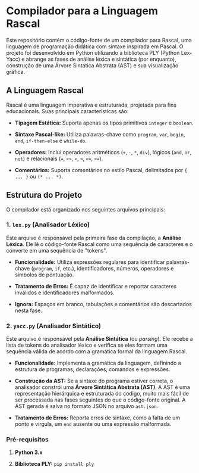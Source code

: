 # Compilador para a Linguagem Rascal

Este repositório contém o código-fonte de um compilador para Rascal, uma linguagem de programação didática com sintaxe inspirada em Pascal. O projeto foi desenvolvido em Python utilizando a biblioteca PLY (Python Lex-Yacc) e abrange as fases de análise léxica e sintática (por enquanto),  construção de uma Árvore Sintática Abstrata (AST) e sua visualização gráfica.

## A Linguagem Rascal

Rascal é uma linguagem imperativa e estruturada, projetada para fins educacionais. Suas principais características são:

-   **Tipagem Estática:** Suporta apenas os tipos primitivos `integer` e `boolean`.
    
-   **Sintaxe Pascal-like:** Utiliza palavras-chave como `program`, `var`, `begin`, `end`, `if-then-else` e `while-do`.
    
-   **Operadores:** Inclui operadores aritméticos (`+`, `-`, `*`, `div`), lógicos (`and`, `or`, `not`) e relacionais (`=`, `<>`, `<`, `>`, `<=`, `>=`).
        
-   **Comentários:** Suporta comentários no estilo Pascal, delimitados por `{ ... }` ou `(* ... *)`.
    

## Estrutura do Projeto

O compilador está organizado nos seguintes arquivos principais:

### 1. `lex.py` (Analisador Léxico)

Este arquivo é responsável pela primeira fase da compilação, a **Análise Léxica**.  Ele lê o código-fonte Rascal como uma sequência de caracteres e o converte em uma sequência de "tokens".

-   **Funcionalidade:** Utiliza expressões regulares para identificar palavras-chave (`program`, `if`, etc.), identificadores, números, operadores e símbolos de pontuação.
    
-   **Tratamento de Erros:** É capaz de identificar e reportar caracteres inválidos e identificadores malformados.
    
-   **Ignora:** Espaços em branco, tabulações e comentários são descartados nesta fase.

### 2. `yacc.py` (Analisador Sintático)

Este arquivo é responsável pela **Análise Sintática** (ou _parsing_). Ele recebe a lista de tokens do analisador léxico e verifica se eles formam uma sequência válida de acordo com a gramática formal da linguagem Rascal.

-   **Funcionalidade:** Implementa a gramática da linguagem, definindo a estrutura de programas, declarações, comandos e expressões.
    
-   **Construção da AST:** Se a sintaxe do programa estiver correta, o analisador constrói uma **Árvore Sintática Abstrata (AST)**. A AST é uma representação hierárquica e estruturada do código, muito mais fácil de ser processada nas fases seguintes do que o código-fonte original. A AST gerada é salva no formato JSON no arquivo `ast.json`.
    
-   **Tratamento de Erros:** Reporta erros de sintaxe, como a falta de um ponto e vírgula, um `end` ausente ou uma expressão malformada.
    
### Pré-requisitos

1.  **Python 3.x**
    
2.  **Biblioteca PLY:**  `pip install ply` 
